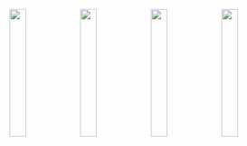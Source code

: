 <p float="left">
  <img src="https://github.com/maksklemencic/EmployeesApp/assets/79161663/33e33d36-7984-425e-b3a7-64b89cb8d7a3" width="24%" />
  <img src="https://github.com/maksklemencic/EmployeesApp/assets/79161663/286175bb-b740-42bc-b2f4-896f408adae3" width="24%" /> 
  <img src="https://github.com/maksklemencic/EmployeesApp/assets/79161663/27d37af5-b848-44f5-a178-cbaddb772e60" width="24%" />
  <img src="https://github.com/maksklemencic/EmployeesApp/assets/79161663/7d744d00-94a0-4866-9913-536b828fdd3e" width="24%" />
</p>
